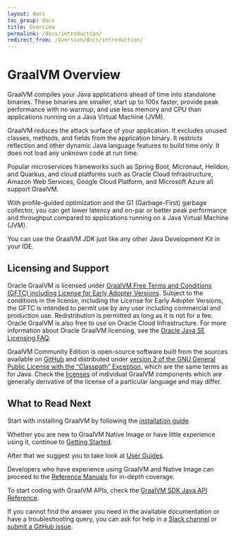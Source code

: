 ```yaml
---
layout: docs
toc_group: docs
title: Overview
permalink: /docs/introduction/
redirect_from: /$version/docs/introduction/
---
```


# GraalVM Overview

GraalVM compiles your Java applications ahead of time into standalone binaries. 
These binaries are smaller, start up to 100x faster, provide peak performance with no warmup, and use less memory and CPU than applications running on a Java Virtual Machine (JVM).

GraalVM reduces the attack surface of your application. 
It excludes unused classes, methods, and fields from the application binary.
It restricts reflection and other dynamic Java language features to build time only. 
It does not load any unknown code at run time.

Popular microservices frameworks such as Spring Boot, Micronaut, Helidon, and Quarkus, and cloud platforms such as Oracle Cloud Infrastructure, Amazon Web Services, Google Cloud Platform, and Microsoft Azure all support GraalVM.

With profile-guided optimization and the G1 (Garbage-First) garbage collector, you can get lower latency and on-par or better peak performance and throughput compared to applications running on a Java Virtual Machine (JVM).

You can use the GraalVM JDK just like any other Java Development Kit in your IDE.

## Licensing and Support

Oracle GraalVM is licensed under [GraalVM Free Terms and Conditions (GFTC) including License for Early Adopter Versions](https://www.oracle.com/downloads/licenses/graal-free-license.html).
Subject to the conditions in the license, including the License for Early Adopter Versions, the GFTC is intended to permit use by any user including commercial and production use. Redistribution is permitted as long as it is not for a fee.
Oracle GraalVM is also free to use on Oracle Cloud Infrastructure.
For more information about Oracle GraalVM licensing, see the [Oracle Java SE Licensing FAQ](https://www.oracle.com/java/technologies/javase/jdk-faqs.html#GraalVM-licensing).

GraalVM Community Edition is open-source software built from the sources available on [GitHub](https://github.com/oracle/graal) and distributed under [version 2 of the GNU General Public License with the “Classpath” Exception](https://github.com/oracle/graal/blob/master/LICENSE), which are the same terms as for Java.
Check the [licenses](https://github.com/oracle/graal#license) of individual GraalVM components which are generally derivative of the license of a particular language and may differ.

## What to Read Next

Start with installing GraalVM by following the [installation guide](getting-started/graalvm-community/get-started-graalvm-community.md).

Whether you are new to GraalVM Native Image or have little experience using it, continue to [Getting Started](reference-manual/native-image/README.md).

After that we suggest you to take look at [User Guides](reference-manual/native-image/guides/guides.md).

Developers who have experience using GraalVM and Native Image can proceed to the [Reference Manuals](reference-manual/reference-manuals.md) for in-depth coverage.

To start coding with GraalVM APIs, check the [GraalVM SDK Java API Reference](http://www.graalvm.org/sdk/javadoc).

If you cannot find the answer you need in the available documentation or have a troubleshooting query, you can ask for help in a [Slack channel](/slack-invitation/) or [submit a GitHub issue](https://github.com/oracle/graal/issues).
